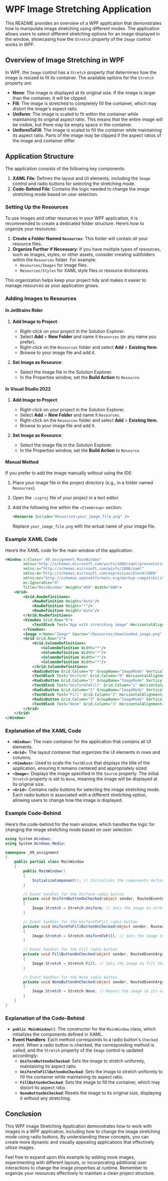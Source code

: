 # WPF Image Stretching Application

This README provides an overview of a WPF application that demonstrates how to manipulate image stretching using different modes. The application allows users to select different stretching options for an image displayed in the window, showcasing how the `Stretch` property of the `Image` control works in WPF.

## Overview of Image Stretching in WPF

In WPF, the `Image` control has a `Stretch` property that determines how the image is resized to fit its container. The available options for the `Stretch` property are:

- **None**: The image is displayed at its original size. If the image is larger than the container, it will be clipped.
- **Fill**: The image is stretched to completely fill the container, which may distort the image's aspect ratio.
- **Uniform**: The image is scaled to fit within the container while maintaining its original aspect ratio. This means that the entire image will be visible, but there may be empty space in the container.
- **UniformToFill**: The image is scaled to fill the container while maintaining its aspect ratio. Parts of the image may be clipped if the aspect ratios of the image and container differ.

## Application Structure

The application consists of the following key components:

1. **XAML File**: Defines the layout and UI elements, including the `Image` control and radio buttons for selecting the stretching mode.
2. **Code-Behind File**: Contains the logic needed to change the image stretching mode based on user selection.

### Setting Up the Resources

To use images and other resources in your WPF application, it is recommended to create a dedicated folder structure. Here’s how to organize your resources:

1. **Create a Folder Named `Resources`**: This folder will contain all your resource files.
2. **Organize Further if Necessary**: If you have multiple types of resources, such as images, styles, or other assets, consider creating subfolders within the `Resources` folder. For example:
   - `Resources/Images` for image files.
   - `Resources/Styles` for XAML style files or resource dictionaries.

This organization helps keep your project tidy and makes it easier to manage resources as your application grows.

### Adding Images to Resources

#### In JetBrains Rider

1. **Add Image to Project**:
   - Right-click on your project in the Solution Explorer.
   - Select **Add** > **New Folder** and name it `Resources` (or any name you prefer).
   - Right-click on the `Resources` folder and select **Add** > **Existing Item**.
   - Browse to your image file and add it.

2. **Set Image as Resource**:
   - Select the image file in the Solution Explorer.
   - In the Properties window, set the **Build Action** to `Resource`.

#### In Visual Studio 2022

1. **Add Image to Project**:
   - Right-click on your project in the Solution Explorer.
   - Select **Add** > **New Folder** and name it `Resources`.
   - Right-click on the `Resources` folder and select **Add** > **Existing Item**.
   - Browse to your image file and add it.

2. **Set Image as Resource**:
   - Select the image file in the Solution Explorer.
   - In the Properties window, set the **Build Action** to `Resource`.

#### Manual Method

If you prefer to add the image manually without using the IDE:

1. Place your image file in the project directory (e.g., in a folder named `Resources`).
2. Open the `.csproj` file of your project in a text editor.
3. Add the following line within the `<ItemGroup>` section:

   ```xml
   <Resource Include="Resources\your_image_file.png" />
   ```

   Replace `your_image_file.png` with the actual name of your image file.

### Example XAML Code

Here’s the XAML code for the main window of the application:

```xml
<Window x:Class="_09_assignment.MainWindow"
        xmlns="http://schemas.microsoft.com/winfx/2006/xaml/presentation"
        xmlns:x="http://schemas.microsoft.com/winfx/2006/xaml"
        xmlns:d="http://schemas.microsoft.com/expression/blend/2008"
        xmlns:mc="http://schemas.openxmlformats.org/markup-compatibility/2006"
        mc:Ignorable="d"
        Title="MainWindow" Height="450" Width="800">
    <Grid>
        <Grid.RowDefinitions>
            <RowDefinition Height="Auto"/> 
            <RowDefinition Height="*"/>    
            <RowDefinition Height="Auto"/>
        </Grid.RowDefinitions>
        <Viewbox Grid.Row="0"> 
            <TextBlock Text="App with stretching image" HorizontalAlignment="Center" VerticalAlignment="Center"/>
        </Viewbox>
        <Image x:Name="Image" Source="/Resources/downloaded_image.png" Grid.Row="1" HorizontalAlignment="Center" VerticalAlignment="Center" Stretch="None"/>
        <Grid Grid.Row="2">
            <Grid.ColumnDefinitions>
                <ColumnDefinition Width="*"/>
                <ColumnDefinition Width="*"/>
                <ColumnDefinition Width="*"/>
                <ColumnDefinition Width="*"/>
            </Grid.ColumnDefinitions>
            <RadioButton Grid.Column="0" GroupName="ImageMode" VerticalAlignment="Center" Checked="UniformButtonOnChecked"/>
            <TextBlock Text="Uniform" Grid.Column="0" HorizontalAlignment="Center" VerticalAlignment="Center"/>
            <RadioButton Grid.Column="1" GroupName="ImageMode" VerticalAlignment="Center" Checked="UniformToFillButtonOnChecked"/>
            <TextBlock Text="UniformToFill" Grid.Column="1" HorizontalAlignment="Center" VerticalAlignment="Center"/>
            <RadioButton Grid.Column="2" GroupName="ImageMode" VerticalAlignment="Center" Checked="FillButtonOnChecked"/>
            <TextBlock Text="Fill" Grid.Column="2" HorizontalAlignment="Center" VerticalAlignment="Center"/>
            <RadioButton Grid.Column="3" GroupName="ImageMode" VerticalAlignment="Center" IsChecked="True" Checked="NoneButtonOnChecked"/>
            <TextBlock Text="None" Grid.Column="3" HorizontalAlignment="Center" VerticalAlignment="Center"/>
        </Grid>
    </Grid>
</Window>
```

### Explanation of the XAML Code

- **`<Window>`**: The main container for the application that contains all UI elements.
- **`<Grid>`**: The layout container that organizes the UI elements in rows and columns.
- **`<Viewbox>`**: Used to scale the `TextBlock` that displays the title of the application, ensuring it remains centered and appropriately sized.
- **`<Image>`**: Displays the image specified in the `Source` property. The initial `Stretch` property is set to `None`, meaning the image will be displayed at its original size.
- **`<Grid>`**: Contains radio buttons for selecting the image stretching mode. Each radio button is associated with a different stretching option, allowing users to change how the image is displayed.

### Example Code-Behind

Here’s the code-behind for the main window, which handles the logic for changing the image stretching mode based on user selection:

```csharp
using System.Windows;
using System.Windows.Media;

namespace _09_assignment
{
    public partial class MainWindow
    {
        public MainWindow()
        {
            InitializeComponent(); // Initializes the components defined in XAML
        }

        // Event handler for the Uniform radio button
        private void UniformButtonOnChecked(object sender, RoutedEventArgs e)
        {
            Image.Stretch = Stretch.Uniform; // Sets the image to stretch uniformly, maintaining its aspect ratio
        }

        // Event handler for the UniformToFill radio button
        private void UniformToFillButtonOnChecked(object sender, RoutedEventArgs e)
        {
            Image.Stretch = Stretch.UniformToFill; // Sets the image to stretch uniformly to fill the container
        }

        // Event handler for the Fill radio button
        private void FillButtonOnChecked(object sender, RoutedEventArgs e)
        {
            Image.Stretch = Stretch.Fill; // Sets the image to fill the container, potentially distorting its aspect ratio
        }

        // Event handler for the None radio button
        private void NoneButtonOnChecked(object sender, RoutedEventArgs e)
        {
            Image.Stretch = Stretch.None; // Resets the image to its original size, displaying it without any stretching
        }
    }
}
```

### Explanation of the Code-Behind

- **`public MainWindow()`**: The constructor for the `MainWindow` class, which initializes the components defined in XAML.
- **Event Handlers**: Each method corresponds to a radio button's `Checked` event. When a radio button is checked, the corresponding method is called, and the `Stretch` property of the `Image` control is updated accordingly:
  - **`UniformButtonOnChecked`**: Sets the image to stretch uniformly, maintaining its aspect ratio.
  - **`UniformToFillButtonOnChecked`**: Sets the image to stretch uniformly to fill the container while maintaining its aspect ratio.
  - **`FillButtonOnChecked`**: Sets the image to fill the container, which may distort its aspect ratio.
  - **`NoneButtonOnChecked`**: Resets the image to its original size, displaying it without any stretching.

## Conclusion

This WPF Image Stretching Application demonstrates how to work with images in a WPF application, including how to change the image stretching mode using radio buttons. By understanding these concepts, you can create more dynamic and visually appealing applications that effectively utilize images.

Feel free to expand upon this example by adding more images, experimenting with different layouts, or incorporating additional user interactions to change the image properties at runtime. Remember to organize your resources effectively to maintain a clean project structure.